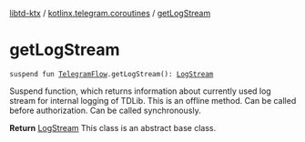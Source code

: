 [libtd-ktx](../index.md) / [kotlinx.telegram.coroutines](index.md) / [getLogStream](./get-log-stream.md)

# getLogStream

`suspend fun `[`TelegramFlow`](../kotlinx.telegram.core/-telegram-flow/index.md)`.getLogStream(): `[`LogStream`](https://tdlibx.github.io/td/docs/org/drinkless/td/libcore/telegram/TdApi.LogStream.html)

Suspend function, which returns information about currently used log stream for internal logging
of TDLib. This is an offline method. Can be called before authorization. Can be called
synchronously.

**Return**
[LogStream](https://tdlibx.github.io/td/docs/org/drinkless/td/libcore/telegram/TdApi.LogStream.html) This class is an abstract base class.

